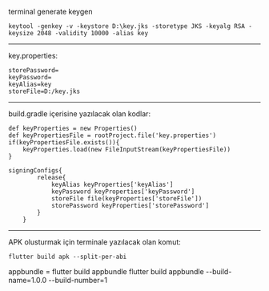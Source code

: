 
terminal generate keygen
```
keytool -genkey -v -keystore D:\key.jks -storetype JKS -keyalg RSA -keysize 2048 -validity 10000 -alias key
```

---

key.properties:

```
storePassword= 
keyPassword= 
keyAlias=key
storeFile=D:/key.jks
```

---

build.gradle içerisine yazılacak olan kodlar:

```
def keyProperties = new Properties()
def keyPropertiesFile = rootProject.file('key.properties')
if(keyPropertiesFile.exists()){
    keyProperties.load(new FileInputStream(keyPropertiesFile))
}
```

```
signingConfigs{
        release{
            keyAlias keyProperties['keyAlias']
            keyPassword keyProperties['keyPassword']
            storeFile file(keyProperties['storeFile'])
            storePassword keyProperties['storePassword']
        }
    }
```

---

APK olusturmak için terminale yazılacak olan komut:

```
flutter build apk --split-per-abi
```
appbundle = 
flutter build appbundle
flutter build appbundle --build-name=1.0.0 --build-number=1
